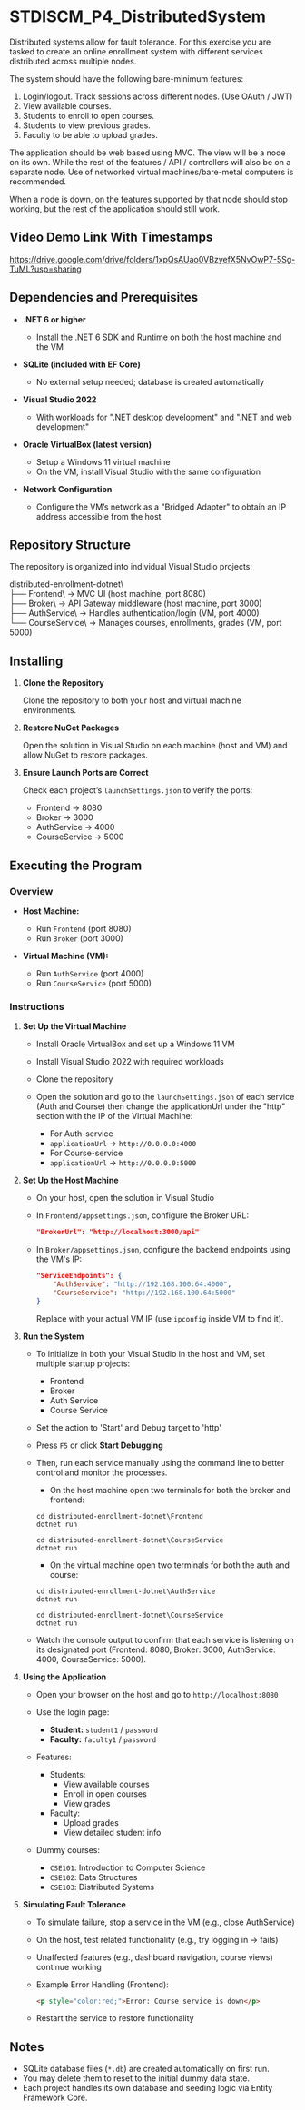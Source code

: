 ﻿# STDISCM_P4_DistributedSystem

Distributed systems allow for fault tolerance.  For this exercise you are tasked to create an online enrollment system with different services distributed across multiple nodes.

The system should have the following bare-minimum features:

1) Login/logout. Track sessions across different nodes. (Use OAuth / JWT)
2) View available courses.
3) Students to enroll to open courses.
4) Students to view previous grades.
5) Faculty to be able to upload grades.

The application should be web based using MVC.  The view will be a node on its own.  While the rest of the features / API / controllers will also be on a separate node.
Use of networked virtual machines/bare-metal computers is recommended.

When a node is down, on the features supported by that node should stop working, but the rest of the application should still work.

## Video Demo Link With Timestamps
https://drive.google.com/drive/folders/1xpQsAUao0VBzyefX5NvOwP7-5Sg-TuML?usp=sharing

## Dependencies and Prerequisites

- **.NET 6 or higher**
  - Install the .NET 6 SDK and Runtime on both the host machine and the VM

- **SQLite (included with EF Core)**
  - No external setup needed; database is created automatically

- **Visual Studio 2022**
  - With workloads for ".NET desktop development" and ".NET and web development"

- **Oracle VirtualBox (latest version)**
  - Setup a Windows 11 virtual machine
  - On the VM, install Visual Studio with the same configuration

- **Network Configuration**
  - Configure the VM’s network as a "Bridged Adapter" to obtain an IP address accessible from the host

## Repository Structure

The repository is organized into individual Visual Studio projects:

distributed-enrollment-dotnet\  
├── Frontend\        → MVC UI (host machine, port 8080)  
├── Broker\          → API Gateway middleware (host machine, port 3000)  
├── AuthService\     → Handles authentication/login (VM, port 4000)  
└── CourseService\   → Manages courses, enrollments, grades (VM, port 5000)

## Installing

1. **Clone the Repository**

   Clone the repository to both your host and virtual machine environments.

2. **Restore NuGet Packages**

   Open the solution in Visual Studio on each machine (host and VM) and allow NuGet to restore packages.

3. **Ensure Launch Ports are Correct**

   Check each project’s `launchSettings.json` to verify the ports:
   - Frontend → 8080
   - Broker → 3000
   - AuthService → 4000
   - CourseService → 5000

## Executing the Program

### Overview

- **Host Machine:**
  - Run `Frontend` (port 8080)
  - Run `Broker` (port 3000)

- **Virtual Machine (VM):**
  - Run `AuthService` (port 4000)
  - Run `CourseService` (port 5000)

### Instructions

1. **Set Up the Virtual Machine**

   - Install Oracle VirtualBox and set up a Windows 11 VM
   - Install Visual Studio 2022 with required workloads
   - Clone the repository

   - Open the solution and go to the `launchSettings.json` of each service (Auth and Course) then change the applicationUrl under the "http" section with the IP of the Virtual Machine:
     - For Auth-service
     - `applicationUrl` → `http://0.0.0.0:4000`
     - For Course-service
     - `applicationUrl` → `http://0.0.0.0:5000`

2. **Set Up the Host Machine**

   - On your host, open the solution in Visual Studio
   - In `Frontend/appsettings.json`, configure the Broker URL:
     ```json
     "BrokerUrl": "http://localhost:3000/api"
     ```

   - In `Broker/appsettings.json`, configure the backend endpoints using the VM's IP:
     ```json
     "ServiceEndpoints": {
         "AuthService": "http://192.168.100.64:4000",
         "CourseService": "http://192.168.100.64:5000"
     }
     ```
     Replace with your actual VM IP (use `ipconfig` inside VM to find it).

3. **Run the System**

   - To initialize in both your Visual Studio in the host and VM, set multiple startup projects:
     - Frontend
     - Broker
     - Auth Service
     - Course Service
   - Set the action to 'Start' and Debug target to 'http'
   - Press `F5` or click **Start Debugging**

   - Then, run each service manually using the command line to better control and monitor the processes.
     - On the host machine open two terminals for both the broker and frontend:
     ```
     cd distributed-enrollment-dotnet\Frontend
     dotnet run

     cd distributed-enrollment-dotnet\CourseService
     dotnet run
     ```
     - On the virtual machine open two terminals for both the auth and course:
     ```
     cd distributed-enrollment-dotnet\AuthService
     dotnet run

     cd distributed-enrollment-dotnet\CourseService
     dotnet run
     ```
   - Watch the console output to confirm that each service is listening on its designated port (Frontend: 8080, Broker: 3000, AuthService: 4000, CourseService: 5000).

4. **Using the Application**

   - Open your browser on the host and go to `http://localhost:8080`
   - Use the login page:
     - **Student:** `student1` / `password`
     - **Faculty:** `faculty1` / `password`

   - Features:
     - Students:
       - View available courses
       - Enroll in open courses
       - View grades
     - Faculty:
       - Upload grades
       - View detailed student info

   - Dummy courses:
     - `CSE101`: Introduction to Computer Science
     - `CSE102`: Data Structures
     - `CSE103`: Distributed Systems

5. **Simulating Fault Tolerance**

   - To simulate failure, stop a service in the VM (e.g., close AuthService)
   - On the host, test related functionality (e.g., try logging in → fails)
   - Unaffected features (e.g., dashboard navigation, course views) continue working

   - Example Error Handling (Frontend):
     ```html
     <p style="color:red;">Error: Course service is down</p>
     ```

   - Restart the service to restore functionality

## Notes

- SQLite database files (`*.db`) are created automatically on first run.
- You may delete them to reset to the initial dummy data state.
- Each project handles its own database and seeding logic via Entity Framework Core.
